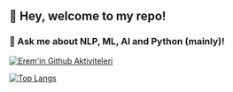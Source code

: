 ## 👋 Hey, welcome to my repo! 
### 💬 Ask me about NLP, ML, AI and Python (mainly)!

[![Erem'in Github Aktiviteleri](https://github-readme-stats.vercel.app/api?username=eremkaralar&theme=dark&show_icons=true&count_private=true&include_all_commits=true)](https://github.com/eremkaralar/github-readme-stats)

[![Top Langs](https://github-readme-stats.vercel.app/api/top-langs/?username=eremkaralar&layout=compact&theme=dark&show_icons=true&count_private=true&include_all_commits=true)](https://github.com/eremkaralar/github-readme-stats)

<!--
**eremkaralar/eremkaralar** is a ✨ _special_ ✨ repository because its `README.md` (this file) appears on your GitHub profile.

Here are some ideas to get you started:

- 🔭 I’m currently working on ...
- 🌱 I’m currently learning ...
- 👯 I’m looking to collaborate on ...
- 🤔 I’m looking for help with ...
- 💬 Ask me about ...
- 📫 How to reach me: ...
- 😄 Pronouns: ...
- ⚡ Fun fact: ...
-->
